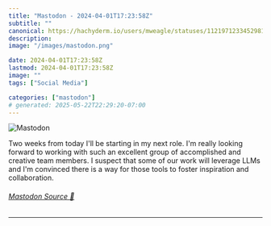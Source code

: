 ```yaml
---
title: "Mastodon - 2024-04-01T17:23:58Z"
subtitle: ""
canonical: https://hachyderm.io/users/mweagle/statuses/112197123345298127
description:
image: "/images/mastodon.png"

date: 2024-04-01T17:23:58Z
lastmod: 2024-04-01T17:23:58Z
image: ""
tags: ["Social Media"]

categories: ["mastodon"]
# generated: 2025-05-22T22:29:20-07:00
---
```

![Mastodon](/images/mastodon.png)

<p>Two weeks from today I&#39;ll be starting in my next role. I&#39;m really looking forward to working with such an excellent group of accomplished and creative team members. I suspect that some of our work will leverage LLMs and I&#39;m convinced there is a way for those tools to foster inspiration and collaboration.</p>


###### [Mastodon Source 🐘](https://hachyderm.io/@mweagle/112197123345298127)

___
